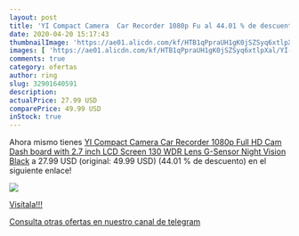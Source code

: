 ```yaml
---
layout: post
title: 'YI Compact Camera  Car Recorder 1080p Fu al 44.01 % de descuento'
date: 2020-04-20 15:17:43
thumbnailImage: 'https://ae01.alicdn.com/kf/HTB1qPpraUH1gK0jSZSyq6xtlpXal/YI-Compact-Camera-Car-Recorder-1080p-Full-HD-Cam-Dash-board-with-2-7-inch-LCD.jpg_350x350._SL200_.jpg'
images: [ 'https://ae01.alicdn.com/kf/HTB1qPpraUH1gK0jSZSyq6xtlpXal/YI-Compact-Camera-Car-Recorder-1080p-Full-HD-Cam-Dash-board-with-2-7-inch-LCD.jpg_350x350._SL200_.jpg' ]
comments: true
category: ofertas
author: ring
slug: 32901640591
description:
actualPrice: 27.99 USD
comparePrice: 49.99 USD
inStock: true
---
```


Ahora mismo tienes [YI Compact Camera  Car Recorder 1080p Full HD Cam Dash board with 2.7 inch LCD Screen 130 WDR Lens G-Sensor Night Vision Black](https://www.amazon.com/dp/32901640591/?tag=redken08-20) a 27.99 USD (original: 49.99 USD) (44.01 %  de descuento) en el siguiente enlace!

[![](https://ae01.alicdn.com/kf/HTB1qPpraUH1gK0jSZSyq6xtlpXal/YI-Compact-Camera-Car-Recorder-1080p-Full-HD-Cam-Dash-board-with-2-7-inch-LCD.jpg_350x350._SL200_.jpg)](https://www.amazon.com/dp/32901640591/?tag=redken08-20)

[Visítala!!!](https://www.amazon.com/dp/32901640591/?tag=redken08-20)

[Consulta otras ofertas en nuestro canal de telegram](https://t.me/s/ofertas25)
